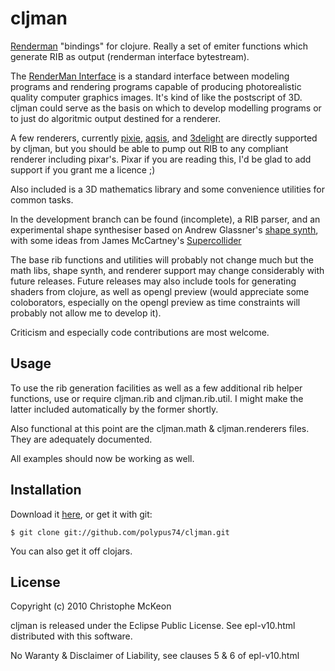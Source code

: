 # cljman

[Renderman](http://www.faqs.org/faqs/graphics/renderman-faq/)
"bindings" for clojure. Really a set of emiter
functions which generate RIB as output
(renderman interface bytestream). 

The [RenderMan Interface](https://renderman.pixar.com/products/rispec/index.htm) 
is a standard interface between modeling programs and rendering programs
capable of producing photorealistic quality computer graphics images.
It's kind of like the postscript of 3D. cljman could serve as the
basis on which to develop modelling programs or to just do algoritmic 
output destined for a renderer.

A few renderers, currently [pixie](http://www.renderpixie.com), 
[aqsis](http://www.aqsis.org/), and
[3delight](http://www.3delight.com/en/) 
are directly supported by cljman, but you should be
able to pump out RIB to any compliant renderer including pixar's.
Pixar if you are reading this, I'd be glad to add support if you 
grant me a licence ;)

Also included is a 3D mathematics library and some convenience
utilities for common tasks. 

In the development branch can be found (incomplete), a RIB parser, and an experimental shape synthesiser based on Andrew Glassner's 
[shape synth](http://www.glassner.com/andrew/cg/research/shapesynth/shapesynth.htm), 
with some ideas from James McCartney's [Supercollider](http://www.audiosynth.com/)

The base rib functions and utilities will probably not change
much but the math libs, shape synth, and renderer support may change 
considerably with future releases. Future releases may also include tools for 
generating shaders from clojure, as well as opengl preview (would
appreciate some coloborators, especially on the opengl preview
as time constraints will probably not allow me to develop it). 

Criticism and especially code contributions are most welcome.

## Usage

To use the rib generation facilities as well as a few additional
rib helper functions, use or require cljman.rib and cljman.rib.util.
I might make the latter included automatically by the former shortly.

Also functional at this point are the cljman.math & cljman.renderers
files. They are adequately documented. 

All examples should now be working as well.

## Installation

Download it [here](http://github.com/polypus74/cljman/downloads), or get it with git:

    $ git clone git://github.com/polypus74/cljman.git

You can also get it off clojars.

## License

Copyright (c) 2010 Christophe McKeon

cljman is released under the Eclipse Public License. 
See epl-v10.html distributed with this software.

No Waranty & Disclaimer of Liability, see clauses 5 & 6 of epl-v10.html

